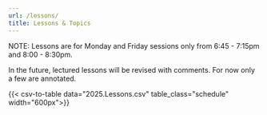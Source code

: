 ```yaml
---
url: /lessons/
title: Lessons & Topics
---
```


NOTE: Lessons are for Monday and Friday sessions only from 6:45 - 7:15pm and 8:00 - 8:30pm.

In the future, lectured lessons will be revised with comments. For now only a few are annotated.

{{< csv-to-table data="2025.Lessons.csv" table_class="schedule" width="600px">}}
